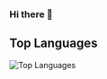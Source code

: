 ### Hi there 👋


## Top Languages

![Top Languages](https://github-readme-stats.vercel.app/api/top-langs/?username=estwestminimu&layout=compact&theme=dracula&hide=cmake&show_icons=true)  
